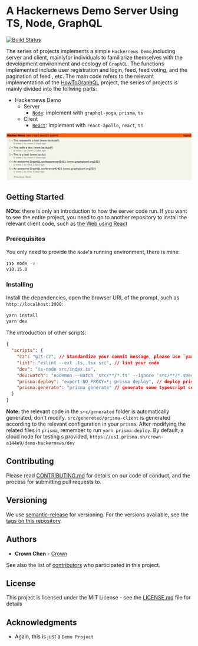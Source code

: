 # A Hackernews Demo Server Using TS, Node, GraphQL

[![Build Status](https://dev.azure.com/crown0938/Github/_apis/build/status/crown3.graqhql-server-demo-node-ts?branchName=master)](https://dev.azure.com/crown0938/Github/_build/latest?definitionId=5&branchName=master)

The series of projects implements a simple `Hackernews Demo`,including server
and client, mainlyfor individuals to familiarize themselves with the development
environment and ecology of `GraphQL`. The functions implemented include user
registration and login, feed, feed voting, and the pagination of feed , etc. The
main code refers to the relevant implementation of the
[HowToGraphQL](https://www.howtographql.com) project, the series of projects is
mainly divided into the follwing parts:

- Hackernews Demo
  - Server
    - [`Node`](https://github.com/crown3/GraqhQL-Server-Demo-Node-TS): implement with `graphql-yoga`, `prisma`, `ts`
  - Client
    - [`React`](https://github.com/crown3/GraphQL-Client-React-TS): implement with `react-apollo`, `react`, `ts`

![](./assets/190516_090038162.png)

## Getting Started

**NOte:** there is only an introduction to how the server code run. If you want
to see the entire project, you need to go to another repository to install the
relevant client code, such as [the Web using React](https://github.com/crown3/GraphQL-Client-React-TS)

### Prerequisites

You only need to provide the `Node`'s running environment, there is mine:

```bash
❯❯❯ node -v
v10.15.0
```

### Installing

Install the dependencies, open the browser URL of the prompt, such as `http://localhost:3000`:

```bash
yarn install
yarn dev
```

The introduction of other scripts:

```json
{
  "scripts": {
    "cz": "git-cz", // Standardize your commit message, please use `yarn cz` instead of `git commit ...` after `git add`
    "lint": "eslint --ext .ts,.tsx src", // lint your code
    "dev": "ts-node src/index.ts",
    "dev:watch": "nodemon --watch 'src/**/*.ts' --ignore 'src/**/*.spec.ts' --exec yarn dev", // run dev with watching mode
    "prisma:deploy": "export NO_PROXY=*; prisma deploy", // deploy prisma config to your database
    "prisma:generate": "prisma generate" // generate some typescript code which based on your datamodel.prisma
  }
}
```

**Note:** the relevant code in the `src/generated` folder is automatically
generated, don't modify. `src/genereted/prisma-client` is generated according to
the relevant configuration in your `prisma`. After modifying the related files
in `prisma`, remember to run `yarn prisma:deploy`. By default, a cloud node for
testing s provided, `https://us1.prisma.sh/crown-a144e9/demo-hackernews/dev`

## Contributing

Please read [CONTRIBUTING.md](./.github/CONTRIBUTING.md) for details on our code
of conduct, and the process for submitting pull requests to.

## Versioning

We use [semantic-release](https://github.com/semantic-release/semantic-release#readme) for versioning. For the versions available, see the [tags on this repository](https://github.com/crown3/GraqhQL-Server-Demo-Node-TS/tags).

## Authors

- **Crown Chen** - [Crown](https://github.com/crown3)

See also the list of [contributors](https://github.com/crown3/GraqhQL-Server-Demo-Node-TS/contributors) who participated in this project.

## License

This project is licensed under the MIT License - see the [LICENSE.md](./LICENSE) file for details

## Acknowledgments

- Again, this is just a `Demo Project`
